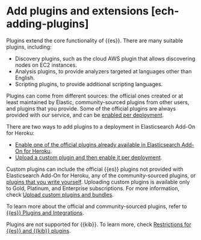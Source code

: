 # Add plugins and extensions [ech-adding-plugins]

Plugins extend the core functionality of {{es}}. There are many suitable plugins, including:

* Discovery plugins, such as the cloud AWS plugin that allows discovering nodes on EC2 instances.
* Analysis plugins, to provide analyzers targeted at languages other than English.
* Scripting plugins, to provide additional scripting languages.

Plugins can come from different sources: the official ones created or at least maintained by Elastic, community-sourced plugins from other users, and plugins that you provide. Some of the official plugins are always provided with our service, and can be [enabled per deployment](../../../deploy-manage/deploy/elastic-cloud/add-plugins-extensions.md).

There are two ways to add plugins to a deployment in Elasticsearch Add-On for Heroku:

* [Enable one of the official plugins already available in Elasticsearch Add-On for Heroku](../../../deploy-manage/deploy/elastic-cloud/add-plugins-extensions.md).
* [Upload a custom plugin and then enable it per deployment](../../../deploy-manage/deploy/elastic-cloud/upload-custom-plugins-bundles.md).

Custom plugins can include the official {{es}} plugins not provided with Elasticsearch Add-On for Heroku, any of the community-sourced plugins, or [plugins that you write yourself](asciidocalypse://docs/elasticsearch/docs/extend/create-elasticsearch-plugins/index.md). Uploading custom plugins is available only to Gold, Platinum, and Enterprise subscriptions. For more information, check [Upload custom plugins and bundles](../../../deploy-manage/deploy/elastic-cloud/upload-custom-plugins-bundles.md).

To learn more about the official and community-sourced plugins, refer to [{{es}} Plugins and Integrations](https://www.elastic.co/guide/en/elasticsearch/plugins/current/index.html).

Plugins are not supported for {{kib}}. To learn more, check [Restrictions for {{es}} and {{kib}} plugins](../../../deploy-manage/deploy/elastic-cloud/ech-restrictions.md#ech-restrictions-plugins).



